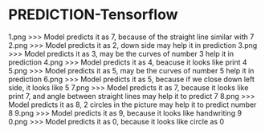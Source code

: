 # PREDICTION-Tensorflow


1.png >>> Model predicts it as 7, because of the straight line similar with 7
2.png >>> Model predicts it as 2, down side may help it in prediction
3.png >>> Model predicts it as 3, may be the curves of number 3 help it in prediction
4.png >>> Model predicts it as 4, beacuse it looks like print 4
5.png >>> Model predicts it as 5, may be the curves of number 5 help it in prediction
6.png >>> Model predicts it as 5, because if we close down left side, it looks like 5
7.png >>> Model predicts it as 7, because it looks like print 7, and angle between straight lines may help it to predict 7
8.png >>> Model predicts it as 8, 2 circles in the picture may help it to predict number 8
9.png >>> Model predicts it as 9, because it looks like handwriting 9
0.png >>> Model predicts it as 0, because it looks like circle as 0
